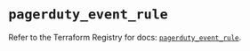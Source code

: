 # `pagerduty_event_rule`

Refer to the Terraform Registry for docs: [`pagerduty_event_rule`](https://registry.terraform.io/providers/pagerduty/pagerduty/3.30.4/docs/resources/event_rule).
